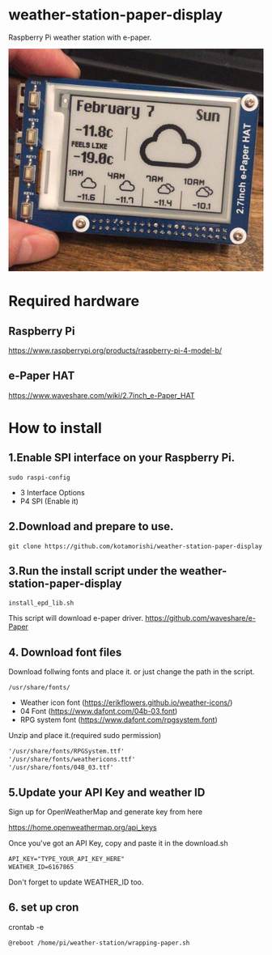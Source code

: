 # weather-station-paper-display
Raspberry Pi weather station with e-paper.

![v1](https://github.com/kotamorishi/weather-station-paper-display/raw/main/example_images/v1.jpg)

# Required hardware
## Raspberry Pi
https://www.raspberrypi.org/products/raspberry-pi-4-model-b/

## e-Paper HAT
https://www.waveshare.com/wiki/2.7inch_e-Paper_HAT

# How to install

## 1.Enable SPI interface on your Raspberry Pi.
```
sudo raspi-config
```
- 3 Interface Options
- P4 SPI (Enable it)

## 2.Download and prepare to use.
```
git clone https://github.com/kotamorishi/weather-station-paper-display
```



## 3.Run the install script under the weather-station-paper-display

```
install_epd_lib.sh
```

This script will download e-paper driver.
https://github.com/waveshare/e-Paper


## 4. Download font files
Download follwing fonts and place it. or just change the path in the script.
```
/usr/share/fonts/
```
* Weather icon font (https://erikflowers.github.io/weather-icons/)
* 04 Font (https://www.dafont.com/04b-03.font)
* RPG system font (https://www.dafont.com/rpgsystem.font)

Unzip and place it.(required sudo permission)
```
'/usr/share/fonts/RPGSystem.ttf'
'/usr/share/fonts/weathericons.ttf'
'/usr/share/fonts/04B_03.ttf'
```
## 5.Update your API Key and weather ID

Sign up for OpenWeatherMap and generate key from here

https://home.openweathermap.org/api_keys


Once you've got an API Key, copy and paste it in the download.sh
```
API_KEY="TYPE_YOUR_API_KEY_HERE"
WEATHER_ID=6167865
```

Don't forget to update WEATHER_ID too. 

## 6. set up cron

crontab -e

```
@reboot /home/pi/weather-station/wrapping-paper.sh
``` 



